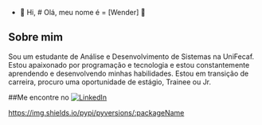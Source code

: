 - 👋 Hi, # Olá, meu nome é = [Wender] 👋

## Sobre mim
Sou um estudante de Análise e Desenvolvimento de Sistemas na UniFecaf. Estou apaixonado por programação e tecnologia e estou constantemente aprendendo e desenvolvendo minhas habilidades.
Estou em transição de carreira, procuro uma oportunidade de estágio, Trainee ou Jr.

##Me encontre no [![LinkedIn](https://img.shields.io/badge/LinkedIn-blue?style=<estilo>&logo=linkedin&link=<seu_perfil_no_LinkedIn>)](https://www.linkedin.com/in/wenderhenriquexavier)

https://img.shields.io/pypi/pyversions/:packageName



<!---
WenderHXavier/WenderHXavier is a ✨ special ✨ repository because its `README.md` (this file) appears on your GitHub profile.
You can click the Preview link to take a look at your changes.
--->
